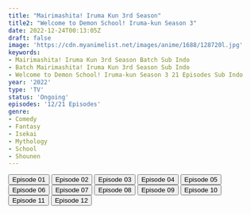 ```yaml
---
title: "Mairimashita! Iruma Kun 3rd Season"
title2: "Welcome to Demon School! Iruma-kun Season 3"
date: 2022-12-24T00:13:05Z
draft: false
image: 'https://cdn.myanimelist.net/images/anime/1688/128720l.jpg'
keywords:
- Mairimashita! Iruma Kun 3rd Season Batch Sub Indo
- Batch Mairimashita! Iruma Kun 3rd Season Sub Indo
- Welcome to Demon School! Iruma-kun Season 3 21 Episodes Sub Indo
year: '2022'
type: 'TV'
status: 'Ongoing'
episodes: '12/21 Episodes'
genre:
- Comedy
- Fantasy
- Isekai
- Mythology
- School
- Shounen
---
```


<div class="d-g gg-5 gtc-r ai-c">
<button onclick="window.open('?arc=WYdDK2gWhW_20221018/1/MP4/Kuramanime-MIRKUN_S3-01-480p-Zensub','_blank')">Episode 01</button>
<button onclick="window.open('?arc=4JpjE2QN5d_20221102/2/MP4/Kuramanime-MIRKUN_S3-02-480p-Zensub','_blank')">Episode 02</button>
<button onclick="window.open('?arc=4JpjE2QN5d_20221102/3/MP4/Kuramanime-MIRKUN_S3-03-480p-Zensub','_blank')">Episode 03</button>
<button onclick="window.open('?arc=4JpjE2QN5d_20221102/4/MP4/Kuramanime-MIRKUN_S3-04-480p-Zensub','_blank')">Episode 04</button>
<button onclick="window.open('?arc=ZNlIDt578S_20221213/5/MP4/Kuramanime-MIRKUN_S3-05-480p-Zensub','_blank')">Episode 05</button>
<button onclick="window.open('?arc=ZNlIDt578S_20221213/6/MP4/Kuramanime-MIRKUN_S3-06-480p-Zensub','_blank')">Episode 06</button>
<button onclick="window.open('?arc=ZNlIDt578S_20221213/7/MP4/Kuramanime-MIRKUN_S3-07-480p-Zensub','_blank')">Episode 07</button>
<button onclick="window.open('?arc=ooS6cKmHOR_20221216/8/MP4/Kuramanime-MIRKUN_S3-08-480p-Zensub','_blank')">Episode 08</button>
<button onclick="window.open('?arc=hOrIqZvzgb_20221216/9/MP4/Kuramanime-MIRKUN_S3-09-480p-Zensub','_blank')">Episode 09</button>
<button onclick="window.open('?arc=9w1s5upu5f_20221217_202212/10/MP4/Kuramanime-MIRKUN_S3-10-480p-Zensub','_blank')">Episode 10</button>
<button onclick="window.open('?arc=7EdHyao3jE_20221220/11/MP4/Kuramanime-MIRKUN_S3-11-480p-Zensub','_blank')">Episode 11</button>
<button onclick="window.open('?arc=3RaeqQcfKK_20221224/12/MP4/Kuramanime-MIRKUN_S3-12-480p-BGlobal','_blank')">Episode 12</button>
</div>